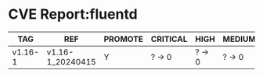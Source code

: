 # CVE Report:fluentd
|   TAG   |       REF        | PROMOTE | CRITICAL |  HIGH  | MEDIUM |  LOW   | UNKNOWN |
|---------|------------------|---------|----------|--------|--------|--------|---------|
| v1.16-1 | v1.16-1_20240415 | Y       | ? -> 0   | ? -> 0 | ? -> 0 | ? -> 2 | ? -> 0  |
